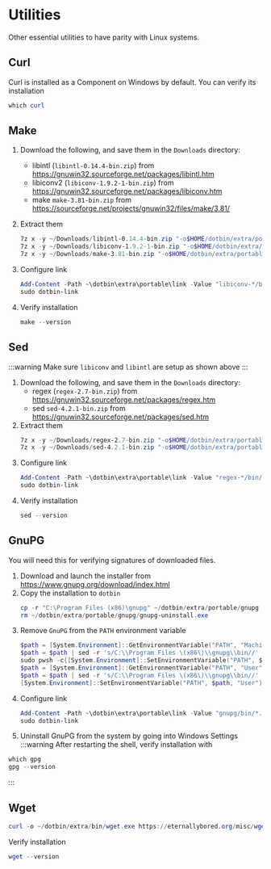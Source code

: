 # Utilities
Other essential utilities to have parity with Linux systems.

## Curl
Curl is installed as a Component on Windows by default. You can verify its installation
```powershell
which curl
```

## Make
1. Download the following, and save them in the `Downloads` directory:
    - libintl (`libintl-0.14.4-bin.zip`) from https://gnuwin32.sourceforge.net/packages/libintl.htm
    - libiconv2 (`libiconv-1.9.2-1-bin.zip`) from https://gnuwin32.sourceforge.net/packages/libiconv.htm
    - make `make-3.81-bin.zip` from https://sourceforge.net/projects/gnuwin32/files/make/3.81/
2. Extract them
    ```powershell
    7z x -y ~/Downloads/libintl-0.14.4-bin.zip "-o$HOME/dotbin/extra/portable/libintl-0.14.4"
    7z x -y ~/Downloads/libiconv-1.9.2-1-bin.zip "-o$HOME/dotbin/extra/portable/libiconv-1.9.2-1"
    7z x -y ~/Downloads/make-3.81-bin.zip "-o$HOME/dotbin/extra/portable/make-3.81"
    ```
3. Configure link
    ```powershell
    Add-Content -Path ~\dotbin\extra\portable\link -Value "libiconv-*/bin/*`nlibintl-*/bin/*`nmake-*/bin/*"
    sudo dotbin-link
    ```

4. Verify installation
    ```powershell
    make --version
    ```

## Sed
:::warning
Make sure `libiconv` and `libintl` are setup as shown above
:::
1. Download the following, and save them in the `Downloads` directory:
    - regex (`regex-2.7-bin.zip`) from https://gnuwin32.sourceforge.net/packages/regex.htm
    - sed `sed-4.2.1-bin.zip` from https://gnuwin32.sourceforge.net/packages/sed.htm
2. Extract them
    ```powershell
    7z x -y ~/Downloads/regex-2.7-bin.zip "-o$HOME/dotbin/extra/portable/regex-2.7"
    7z x -y ~/Downloads/sed-4.2.1-bin.zip "-o$HOME/dotbin/extra/portable/sed-4.2.1"
    ```
4. Configure link
    ```powershell
    Add-Content -Path ~\dotbin\extra\portable\link -Value "regex-*/bin/*`nsed-*/bin/sed.exe"
    sudo dotbin-link
    ```
5. Verify installation
    ```powershell
    sed --version
    ```

## GnuPG
You will need this for verifying signatures of downloaded files.

1. Download and launch the installer from https://www.gnupg.org/download/index.html
2. Copy the installation to `dotbin`
    ```powershell
    cp -r "C:\Program Files (x86)\gnupg" ~/dotbin/extra/portable/gnupg
    rm ~/dotbin/extra/portable/gnupg/gnupg-uninstall.exe
    ```
3. Remove `GnuPG` from the `PATH` environment variable
    ```powershell
    $path = [System.Environment]::GetEnvironmentVariable("PATH", "Machine")
    $path = $path | sed -r 's/C:\\Program Files \(x86\)\\gnupg\\bin//' | sed 's/;;/;/' | sed 's/;;/;/'
    sudo pwsh -c{[System.Environment]::SetEnvironmentVariable("PATH", $path, "Machine")}
    $path = [System.Environment]::GetEnvironmentVariable("PATH", "User")
    $path = $path | sed -r 's/C:\\Program Files \(x86\)\\gnupg\\bin//' | sed 's/;;/;/' | sed 's/;;/;/'
    [System.Environment]::SetEnvironmentVariable("PATH", $path, "User")
    ```
4. Configure link
    ```powershell
    Add-Content -Path ~\dotbin\extra\portable\link -Value "gnupg/bin/*.dll`ngnupg/bin/gpg.exe"
    sudo dotbin-link
    ```
5. Uninstall GnuPG from the system by going into Windows Settings
:::warning
After restarting the shell, verify installation with
```powershell
which gpg
gpg --version
```
:::


## Wget
```powershell
curl -o ~/dotbin/extra/bin/wget.exe https://eternallybored.org/misc/wget/1.21.4/64/wget.exe
```
Verify installation
```powershell
wget --version
```
